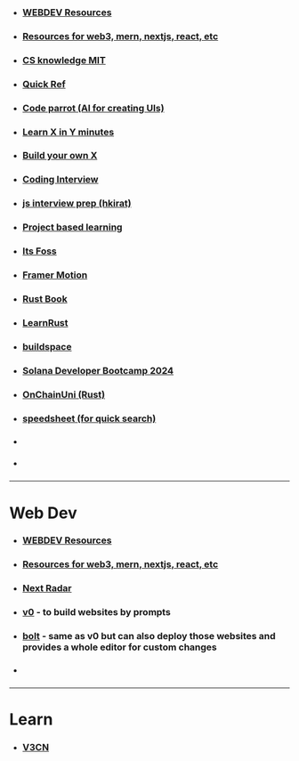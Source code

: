 
- ### [WEBDEV Resources](https://web-dev-resources.com/#/) 
- ### [Resources for web3, mern, nextjs, react, etc](https://linkcollect.io/askwhyharsh/c/647c3dac129194f5ff6deefd) 
- ### [CS knowledge MIT ](https://linkcollect.io/askwhyharsh/c/647c3dac129194f5ff6deefd) 
- ### [Quick Ref](https://quickref.me/) 
- ### [Code parrot (AI for creating UIs)](https://codeparrot.ai/) 
- ### [Learn X in Y minutes](https://learnxinyminutes.com) 
- ### [Build your own X](https://github.com/rohitpaulk/build-your-own-x) 
- ### [Coding Interview](https://github.com/jwasham/coding-interview-university) 
- ### [js interview prep (hkirat)](https://github.com/code100x/js-interview-prep.git) 
- ### [Project based learning](https://github.com/practical-tutorials/project-based-learning) 
- ### [Its Foss](https://itsfoss.com) 
- ### [Framer Motion](https://egghead.io/lessons/react-install-framer-motion-and-create-a-motion-component) 
- ### [Rust Book](https://doc.rust-lang.org/book/) 
- ### [LearnRust](https://github.com/ImplFerris/LearnRust.git) 
- ### [buildspace](https://github.com/buildspace/buildspace-projects) 
- ### [Solana Developer Bootcamp 2024](https://github.com/solana-developers/developer-bootcamp-2024) 
- ### [OnChainUni (Rust)](https://www.onchainuniversity.xyz/) 
- ### [speedsheet (for quick search)](https://speedsheet.io/)
- ### []()
- ### []()


---

# Web Dev

- ### [WEBDEV Resources](https://web-dev-resources.com/#/) 
- ### [Resources for web3, mern, nextjs, react, etc](https://linkcollect.io/askwhyharsh/c/647c3dac129194f5ff6deefd) 
- ### [Next Radar](https://nextradar.vercel.app/docs/latest) 
- ### [v0](https://vo.dev/chat) - to build websites by prompts 
- ### [bolt](https://botl.new) - same as v0 but can also deploy those websites and provides a whole editor for custom changes 
- ###


---

# Learn

- ### [V3CN](https://v3cn.me/) 